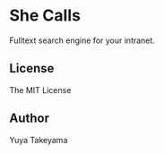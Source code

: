 She Calls
=========

Fulltext search engine for your intranet.

License
-------

The MIT License

Author
------

Yuya Takeyama
